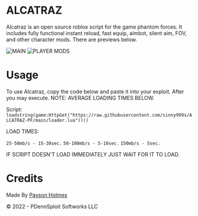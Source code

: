 # ALCATRAZ

Alcatraz is an open source roblox script for the game phantom forces. It includes fully functional instant reload, fast equip, aimbot, silent aim, FOV, and other character mods. There are previews below.

![MAIN](https://raw.githubusercontent.com/P-DennyGamingYT/ALCATRAZ-PF/main/images/m.PNG)
![PLAYER MODS](https://raw.githubusercontent.com/P-DennyGamingYT/ALCATRAZ-PF/main/images/pm.PNG)

# Usage

To use Alcatraz, copy the code below and paste it into your exploit. After you may execute. NOTE: AVERAGE LOADING TIMES BELOW.

Script: ```loadstring(game:HttpGet("https://raw.githubusercontent.com/sinny999s/ALCATRAZ-PF/main/loader.lua"))()```

LOAD TIMES:

```25-50mb/s - 15-30sec.```
```50-100mb/s - 5-10sec.```
```150mb/s - 5sec.```

IF SCRIPT DOESN'T LOAD IMMEDIATELY JUST WAIT FOR IT TO LOAD.

# Credits

Made By [Payson Holmes](https://github.com/P-DennyGamingYT/)

&copy; 2022 - PDennSploit Softworks LLC
